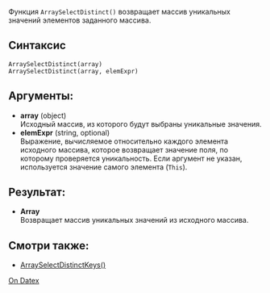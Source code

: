 Функция `ArraySelectDistinct()` возвращает массив уникальных значений элементов заданного массива.

## Синтаксис
```
ArraySelectDistinct(array)
ArraySelectDistinct(array, elemExpr)
```

## Аргументы:
- **array** (object)  
    Исходный массив, из которого будут выбраны уникальные значения.
- **elemExpr** (string, optional)  
    Выражение, вычисляемое относительно каждого элемента исходного массива, которое возвращает значение поля, по которому проверяется уникальность. Если аргумент не указан, используется значение самого элемента (`This`).

## Результат:
- **Array**  
    Возвращает массив уникальных значений из исходного массива.

## Смотри также:
- [ArraySelectDistinctKeys()](http://docs.datex.ru/article.htm?id=7172076235998782824)

[On Datex](http://docs.datex.ru/article.htm?id=5620250451197911708)